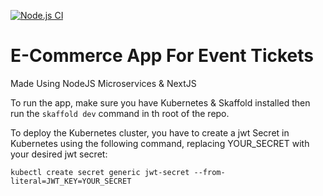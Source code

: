 [![Node.js CI](https://github.com/Salo7a/My-Tickets-Market/actions/workflows/node.yml/badge.svg)](https://github.com/Salo7a/My-Tickets-Market/actions/workflows/node.yml)
# E-Commerce App For Event Tickets

Made Using NodeJS Microservices & NextJS

To run the app, make sure you have Kubernetes & Skaffold installed then run the `skaffold dev` command
in th root of the repo.

To deploy the Kubernetes cluster, you have to create a jwt Secret in Kubernetes using the following command,
replacing YOUR_SECRET with your desired jwt secret:

`kubectl create secret generic jwt-secret --from-literal=JWT_KEY=YOUR_SECRET`
